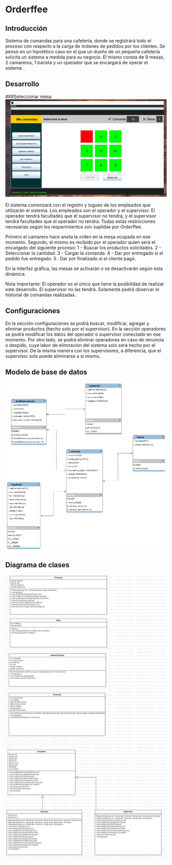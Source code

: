 # Orderffee
## Introducción
Sistema de comandas para una cafetería, donde se registrará todo el proceso con respecto a la carga de órdenes de pedidos por los clientes.
Se pensó en un hipotético caso en el que un dueño de un pequeña cafetería solicita un sistema a medida para su negocio.
El mismo consta de 9 mesas, 2 camareros, 1 barista y un operador que se encargará de operar el sistema.

## Desarrollo

###Seleccionar mesa
![selmesa](https://github.com/ezvel/orderffee/blob/main/src/Imagenes/selmesa.PNG)

El sistema comenzará con el registro y logueo de los empleados que utilizarán el sistema. 
Los empleados son el operador y el supervisor. El operador tendrá facultades que el supervisor no tendrá, y el supervisor tendrá facultades que 
el operador no tendrá. Todas estas restricciones necesarias según los requerimientos son suplidas por Orderffee.

Primero el camarero hace anota la orden en la mesa ocupada en ese momento.
Segundo, el mismo es recibido por el operador quien será el encargado del siguiente proceso:
1 - Buscar los productos solicitados.
2 - Seleccionar la cantidad.
3 - Cargar la comanda.
4 - Dar por entregado si el pedido fue entregado.
5 . Dar por finalizado si el cliente pagó.

En la interfaz gráfica, las mesas se activarán o se desactivarán según esta dinámica.

Nota importante: El operador es el único que tiene la posibilidad de realizar este desarrollo. El supervisor no las tendrá. Solamente podrá
observar el historial de comandas realizadas.

## Configuraciones
En la sección configuraciones se podrá buscar, modificar, agregar y eliminar productos (hecho solo por el supervisor).
En la sección operadores se podrá modificar los datos del operador o supervisor conectado en ese momento. Por otro lado, se podrá eliminar operadores en caso
de renuncia o despido, cuya labor de elimnación del sistema solo será hecho por el supervisor. De la misma manera con los supervisores, a diferencia, que el supervisor
solo puede eliminarse a si mismo.

## Modelo de base de datos
![modeloBdd](https://github.com/ezvel/orderffee/blob/main/src/Imagenes/ModeloBdd.png)

## Diagrama de clases
![digramaDeClases](https://github.com/ezvel/orderffee/blob/main/src/Imagenes/diagramaDeClases.jpg)
